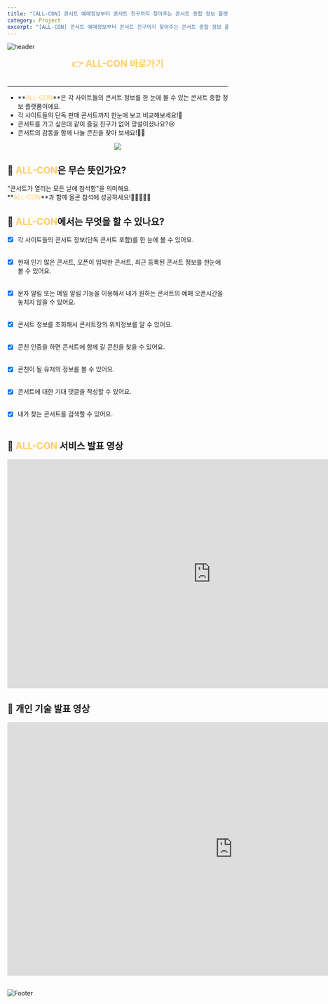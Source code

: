 ```yaml
---
title: "[ALL-CON] 콘서트 예매정보부터 콘서트 친구까지 찾아주는 콘서트 종합 정보 플랫폼 \U0001F39F"
category: Project
excerpt: "[ALL-CON] 콘서트 예매정보부터 콘서트 친구까지 찾아주는 콘서트 종합 정보 플랫폼 \U0001F39F"
---
```


![header](https://capsule-render.vercel.app/api?type=waving&color=FFCE63&height=230&section=header&text=예매정보부터&#160;콘서트&#160;친구까지&#160;찾아주는&#160;콘서트&#160;종합&#160;정보&#160;플랫폼&fontColor=FFFFFF&fontSize=25)

**<center><a href="https://all-con.kr/" target="_blank" style="text-decoration:none"><span style="font-size: 1.5em; color: #FFCE63;">&#160;👉 ALL-CON 바로가기&#160;</span></a></center><br>**

---

- **<span style="font-size: 1em; color: #FFCE63;">ALL-CON</span>**은 각 사이트들의 콘서트 정보를 한 눈에 볼 수 있는 콘서트 종합 정보 플랫폼이에요.
- 각 사이트들의 단독 판매 콘서트까지 한눈에 보고 비교해보세요!🤩
- 콘서트를 가고 싶은데 같이 즐길 친구가 없어 망설이셨나요?😢
- 콘서트의 감동을 함께 나눌 콘친을 찾아 보세요!🤼‍♂️

<center><a href="https://all-con.kr/" target="_blank" style="text-decoration:none"><img src="https://user-images.githubusercontent.com/83164003/152898834-c2e127a6-9431-4841-a6d0-21f532b7b07e.png"/></a></center>


## 🤔 <span style="color: #FFCE63;">ALL-CON</span>은 무슨 뜻인가요?

"콘서트가 열리는 모든 날에 참석함"을 의미해요.<br>
**<span style="font-size: 1em; color: #FFCE63;">ALL-CON</span>**과 함께 올콘 참석에 성공하세요!🏃‍♀️🏃🏃‍♂️


## 🤔 <span style="color: #FFCE63;">ALL-CON</span>에서는 무엇을 할 수 있나요?

- [X] 각 사이트들의 콘서트 정보(단독 콘서트 포함)를 한 눈에 볼 수 있어요.<br><br>
- [X] 현재 인기 많은 콘서트, 오픈이 임박한 콘서트, 최근 등록된 콘서트 정보를 한눈에 볼 수 있어요.<br><br>
- [X] 문자 알림 또는 메일 알림 기능을 이용해서 내가 원하는 콘서트의 예매 오픈시간을 놓치지 않을 수 있어요.<br><br>
- [X] 콘서트 정보를 조회해서 콘서트장의 위치정보를 알 수 있어요.<br><br>
- [X] 콘친 인증을 하면 콘서트에 함께 갈 콘친을 찾을 수 있어요.<br><br>
- [X] 콘친이 될 유저의 정보를 볼 수 있어요.<br><br>
- [X] 콘서트에 대한 기대 댓글을 작성할 수 있어요.<br><br>
- [X] 내가 찾는 콘서트를 검색할 수 있어요.<br><br>



## 🎥 <span style="color: #FFCE63;">ALL-CON</span> 서비스 발표 영상

<iframe width="928" height="522" src="https://www.youtube.com/embed/1uK3QLF9TIo" title="YouTube video player" frameborder="0" allow="accelerometer; autoplay; clipboard-write; encrypted-media; gyroscope; picture-in-picture" allowfullscreen></iframe>

## 🎥 개인 기술 발표 영상

<iframe width="1028" height="578" src="https://www.youtube.com/embed/4Z4uoshjOQ4" title="YouTube video player" frameborder="0" allow="accelerometer; autoplay; clipboard-write; encrypted-media; gyroscope; picture-in-picture" allowfullscreen></iframe>



<br>
<br>



![Footer](https://capsule-render.vercel.app/api?type=waving&color=FFCE63&height=230&section=footer)
